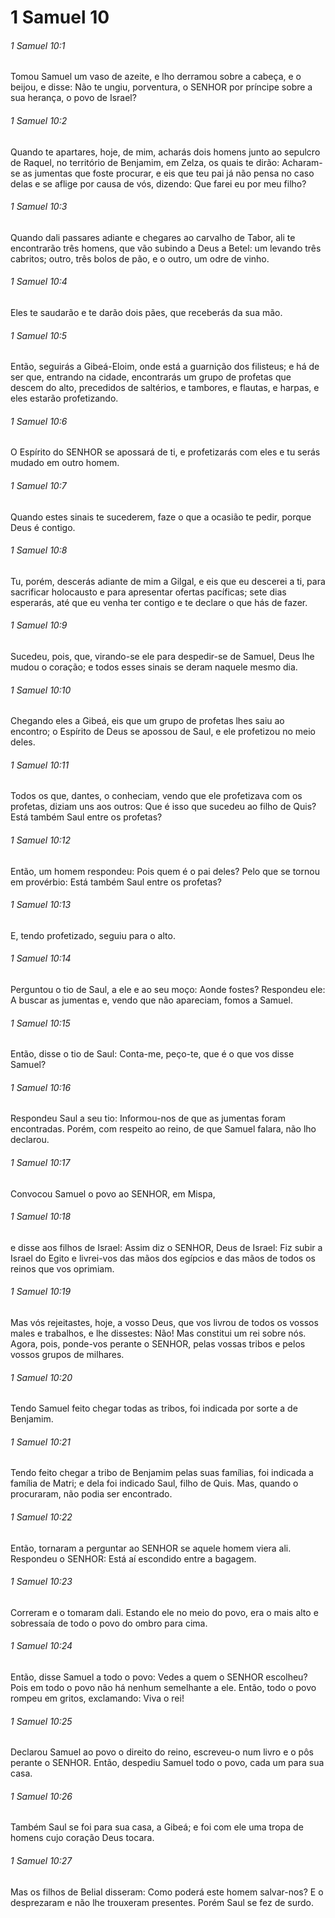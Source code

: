# 1 Samuel 10

###### 1 Samuel 10:1

Tomou Samuel um vaso de azeite, e lho derramou sobre a cabeça, e o beijou, e disse: Não te ungiu, porventura, o SENHOR por príncipe sobre a sua herança, o povo de Israel?

###### 1 Samuel 10:2

Quando te apartares, hoje, de mim, acharás dois homens junto ao sepulcro de Raquel, no território de Benjamim, em Zelza, os quais te dirão: Acharam-se as jumentas que foste procurar, e eis que teu pai já não pensa no caso delas e se aflige por causa de vós, dizendo: Que farei eu por meu filho?

###### 1 Samuel 10:3

Quando dali passares adiante e chegares ao carvalho de Tabor, ali te encontrarão três homens, que vão subindo a Deus a Betel: um levando três cabritos; outro, três bolos de pão, e o outro, um odre de vinho.

###### 1 Samuel 10:4

Eles te saudarão e te darão dois pães, que receberás da sua mão.

###### 1 Samuel 10:5

Então, seguirás a Gibeá-Eloim, onde está a guarnição dos filisteus; e há de ser que, entrando na cidade, encontrarás um grupo de profetas que descem do alto, precedidos de saltérios, e tambores, e flautas, e harpas, e eles estarão profetizando.

###### 1 Samuel 10:6

O Espírito do SENHOR se apossará de ti, e profetizarás com eles e tu serás mudado em outro homem.

###### 1 Samuel 10:7

Quando estes sinais te sucederem, faze o que a ocasião te pedir, porque Deus é contigo.

###### 1 Samuel 10:8

Tu, porém, descerás adiante de mim a Gilgal, e eis que eu descerei a ti, para sacrificar holocausto e para apresentar ofertas pacíficas; sete dias esperarás, até que eu venha ter contigo e te declare o que hás de fazer.

###### 1 Samuel 10:9

Sucedeu, pois, que, virando-se ele para despedir-se de Samuel, Deus lhe mudou o coração; e todos esses sinais se deram naquele mesmo dia.

###### 1 Samuel 10:10

Chegando eles a Gibeá, eis que um grupo de profetas lhes saiu ao encontro; o Espírito de Deus se apossou de Saul, e ele profetizou no meio deles.

###### 1 Samuel 10:11

Todos os que, dantes, o conheciam, vendo que ele profetizava com os profetas, diziam uns aos outros: Que é isso que sucedeu ao filho de Quis? Está também Saul entre os profetas?

###### 1 Samuel 10:12

Então, um homem respondeu: Pois quem é o pai deles? Pelo que se tornou em provérbio: Está também Saul entre os profetas?

###### 1 Samuel 10:13

E, tendo profetizado, seguiu para o alto.

###### 1 Samuel 10:14

Perguntou o tio de Saul, a ele e ao seu moço: Aonde fostes? Respondeu ele: A buscar as jumentas e, vendo que não apareciam, fomos a Samuel.

###### 1 Samuel 10:15

Então, disse o tio de Saul: Conta-me, peço-te, que é o que vos disse Samuel?

###### 1 Samuel 10:16

Respondeu Saul a seu tio: Informou-nos de que as jumentas foram encontradas. Porém, com respeito ao reino, de que Samuel falara, não lho declarou.

###### 1 Samuel 10:17

Convocou Samuel o povo ao SENHOR, em Mispa,

###### 1 Samuel 10:18

e disse aos filhos de Israel: Assim diz o SENHOR, Deus de Israel: Fiz subir a Israel do Egito e livrei-vos das mãos dos egípcios e das mãos de todos os reinos que vos oprimiam.

###### 1 Samuel 10:19

Mas vós rejeitastes, hoje, a vosso Deus, que vos livrou de todos os vossos males e trabalhos, e lhe dissestes: Não! Mas constitui um rei sobre nós. Agora, pois, ponde-vos perante o SENHOR, pelas vossas tribos e pelos vossos grupos de milhares.

###### 1 Samuel 10:20

Tendo Samuel feito chegar todas as tribos, foi indicada por sorte a de Benjamim.

###### 1 Samuel 10:21

Tendo feito chegar a tribo de Benjamim pelas suas famílias, foi indicada a família de Matri; e dela foi indicado Saul, filho de Quis. Mas, quando o procuraram, não podia ser encontrado.

###### 1 Samuel 10:22

Então, tornaram a perguntar ao SENHOR se aquele homem viera ali. Respondeu o SENHOR: Está aí escondido entre a bagagem.

###### 1 Samuel 10:23

Correram e o tomaram dali. Estando ele no meio do povo, era o mais alto e sobressaía de todo o povo do ombro para cima.

###### 1 Samuel 10:24

Então, disse Samuel a todo o povo: Vedes a quem o SENHOR escolheu? Pois em todo o povo não há nenhum semelhante a ele. Então, todo o povo rompeu em gritos, exclamando: Viva o rei!

###### 1 Samuel 10:25

Declarou Samuel ao povo o direito do reino, escreveu-o num livro e o pôs perante o SENHOR. Então, despediu Samuel todo o povo, cada um para sua casa.

###### 1 Samuel 10:26

Também Saul se foi para sua casa, a Gibeá; e foi com ele uma tropa de homens cujo coração Deus tocara.

###### 1 Samuel 10:27

Mas os filhos de Belial disseram: Como poderá este homem salvar-nos? E o desprezaram e não lhe trouxeram presentes. Porém Saul se fez de surdo.


